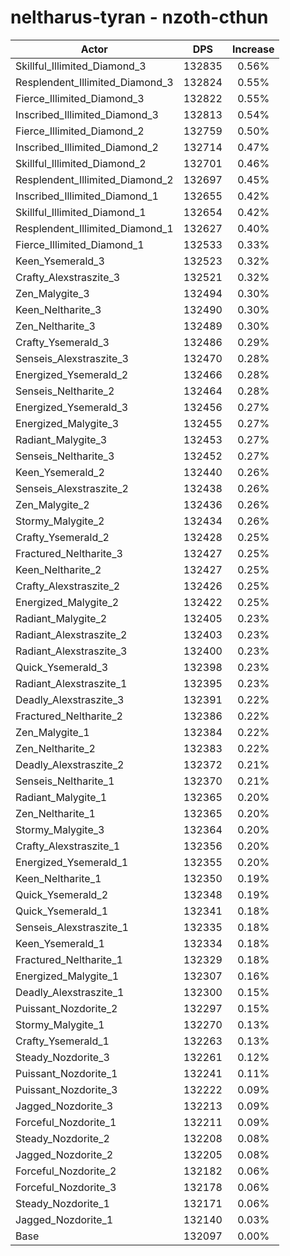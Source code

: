 # neltharus-tyran - nzoth-cthun
| Actor | DPS | Increase |
|---|:---:|:---:|
|Skillful_Illimited_Diamond_3|132835|0.56%|
|Resplendent_Illimited_Diamond_3|132824|0.55%|
|Fierce_Illimited_Diamond_3|132822|0.55%|
|Inscribed_Illimited_Diamond_3|132813|0.54%|
|Fierce_Illimited_Diamond_2|132759|0.50%|
|Inscribed_Illimited_Diamond_2|132714|0.47%|
|Skillful_Illimited_Diamond_2|132701|0.46%|
|Resplendent_Illimited_Diamond_2|132697|0.45%|
|Inscribed_Illimited_Diamond_1|132655|0.42%|
|Skillful_Illimited_Diamond_1|132654|0.42%|
|Resplendent_Illimited_Diamond_1|132627|0.40%|
|Fierce_Illimited_Diamond_1|132533|0.33%|
|Keen_Ysemerald_3|132523|0.32%|
|Crafty_Alexstraszite_3|132521|0.32%|
|Zen_Malygite_3|132494|0.30%|
|Keen_Neltharite_3|132490|0.30%|
|Zen_Neltharite_3|132489|0.30%|
|Crafty_Ysemerald_3|132486|0.29%|
|Senseis_Alexstraszite_3|132470|0.28%|
|Energized_Ysemerald_2|132466|0.28%|
|Senseis_Neltharite_2|132464|0.28%|
|Energized_Ysemerald_3|132456|0.27%|
|Energized_Malygite_3|132455|0.27%|
|Radiant_Malygite_3|132453|0.27%|
|Senseis_Neltharite_3|132452|0.27%|
|Keen_Ysemerald_2|132440|0.26%|
|Senseis_Alexstraszite_2|132438|0.26%|
|Zen_Malygite_2|132436|0.26%|
|Stormy_Malygite_2|132434|0.26%|
|Crafty_Ysemerald_2|132428|0.25%|
|Fractured_Neltharite_3|132427|0.25%|
|Keen_Neltharite_2|132427|0.25%|
|Crafty_Alexstraszite_2|132426|0.25%|
|Energized_Malygite_2|132422|0.25%|
|Radiant_Malygite_2|132405|0.23%|
|Radiant_Alexstraszite_2|132403|0.23%|
|Radiant_Alexstraszite_3|132400|0.23%|
|Quick_Ysemerald_3|132398|0.23%|
|Radiant_Alexstraszite_1|132395|0.23%|
|Deadly_Alexstraszite_3|132391|0.22%|
|Fractured_Neltharite_2|132386|0.22%|
|Zen_Malygite_1|132384|0.22%|
|Zen_Neltharite_2|132383|0.22%|
|Deadly_Alexstraszite_2|132372|0.21%|
|Senseis_Neltharite_1|132370|0.21%|
|Radiant_Malygite_1|132365|0.20%|
|Zen_Neltharite_1|132365|0.20%|
|Stormy_Malygite_3|132364|0.20%|
|Crafty_Alexstraszite_1|132356|0.20%|
|Energized_Ysemerald_1|132355|0.20%|
|Keen_Neltharite_1|132350|0.19%|
|Quick_Ysemerald_2|132348|0.19%|
|Quick_Ysemerald_1|132341|0.18%|
|Senseis_Alexstraszite_1|132335|0.18%|
|Keen_Ysemerald_1|132334|0.18%|
|Fractured_Neltharite_1|132329|0.18%|
|Energized_Malygite_1|132307|0.16%|
|Deadly_Alexstraszite_1|132300|0.15%|
|Puissant_Nozdorite_2|132297|0.15%|
|Stormy_Malygite_1|132270|0.13%|
|Crafty_Ysemerald_1|132263|0.13%|
|Steady_Nozdorite_3|132261|0.12%|
|Puissant_Nozdorite_1|132241|0.11%|
|Puissant_Nozdorite_3|132222|0.09%|
|Jagged_Nozdorite_3|132213|0.09%|
|Forceful_Nozdorite_1|132211|0.09%|
|Steady_Nozdorite_2|132208|0.08%|
|Jagged_Nozdorite_2|132205|0.08%|
|Forceful_Nozdorite_2|132182|0.06%|
|Forceful_Nozdorite_3|132178|0.06%|
|Steady_Nozdorite_1|132171|0.06%|
|Jagged_Nozdorite_1|132140|0.03%|
|Base|132097|0.00%|
